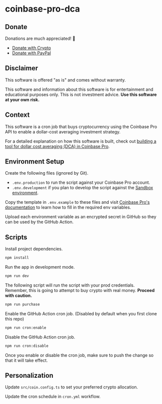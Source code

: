 # coinbase-pro-dca

## Donate

Donations are much appreciated! 💙

- [Donate with Crypto](https://commerce.coinbase.com/checkout/6ba511ce-e8e4-40a9-a251-51ea77852c54)
- [Donate with PayPal](https://www.paypal.com/donate?hosted_button_id=KU56HE97DW9KU)

## Disclaimer

This software is offered "as is" and comes without warranty.

This software and information about this software is for entertainment
and educational purposes only. This is not investment advice.
**Use this software at your own risk.**

## Context

This software is a cron job that buys cryptocurrency using the Coinbase Pro API
to enable a dollar-cost averaging investment strategy.

For a detailed explanation on how this software is built,
check out [building a tool for dollar cost averaging (DCA) in Coinbase Pro](https://www.swkeever.com/coinbase-pro-dca).

## Environment Setup

Create the following files (ignored by Git).

- `.env.production` to run the script against your Coinbase Pro account.
- `.env.development` if you plan to develop the script against the [Sandbox environment](https://public.sandbox.pro.coinbase.com/).

Copy the template in `.env.example` to these files and visit [Coinbase Pro's documentation](https://docs.pro.coinbase.com/)
to learn how to fill in the required env variables.

Upload each environment variable as an encrypted secret in GitHub
so they can be used by the GitHub Action.

## Scripts

Install project dependencies.

```bash
npm install
```

Run the app in development mode.

```bash
npm run dev
```

The following script will run the script with your prod credentials.
Remember, this is going to attempt to buy crypto with real money. 
**Proceed with caution.**

```bash
npm run purchase
```

Enable the GitHub Action cron job. (Disabled by default when you first
clone this repo)

```bash
npm run cron:enable
```

Disable the GitHub Action cron job.

```bash
npm run cron:disable
```

Once you enable or disable the cron job, make
sure to push the change so that it will take effect.

## Personalization 

Update `src/coin.config.ts` to set your preferred crypto
allocation.

Update the cron schedule in `cron.yml` workflow.
